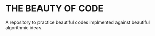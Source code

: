 # THE BEAUTY OF CODE

A repository to practice beautiful codes implmented against beautiful algorithmic ideas.

